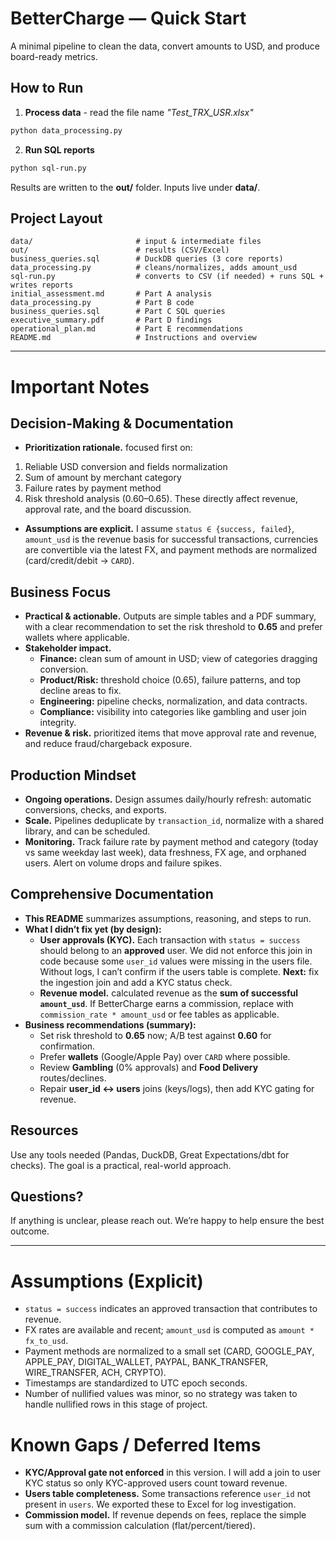 # BetterCharge — Quick Start

A minimal pipeline to clean the data, convert amounts to USD, and produce board-ready metrics.

## How to Run
1) **Process data** - read the file name _"Test_TRX_USR.xlsx"_
```bash
python data_processing.py
```
2) **Run SQL reports**
```bash
python sql-run.py
```
Results are written to the **out/** folder. Inputs live under **data/**.

## Project Layout
```
data/                       # input & intermediate files
out/                        # results (CSV/Excel)
business_queries.sql        # DuckDB queries (3 core reports)
data_processing.py          # cleans/normalizes, adds amount_usd
sql-run.py                  # converts to CSV (if needed) + runs SQL + writes reports
initial_assessment.md       # Part A analysis 
data_processing.py          # Part B code 
business_queries.sql        # Part C SQL queries 
executive_summary.pdf       # Part D findings 
operational_plan.md         # Part E recommendations 
README.md                   # Instructions and overview 

```

---



# Important Notes

## Decision-Making & Documentation
- **Prioritization rationale.**  focused first on: 
1. Reliable USD conversion and fields normalization
2. Sum of amount by merchant category 
3. Failure rates by payment method
4. Risk threshold analysis (0.60–0.65). 
These directly affect revenue, approval rate, and the board discussion.
- **Assumptions are explicit.** I assume `status ∈ {success, failed}`, `amount_usd` is the revenue basis for successful transactions, currencies are convertible via the latest FX, and payment methods are normalized (card/credit/debit → `CARD`).

## Business Focus
- **Practical & actionable.** Outputs are simple tables and a PDF summary, with a clear recommendation to set the risk threshold to **0.65** and prefer wallets where applicable.
- **Stakeholder impact.**
  - **Finance:** clean sum of amount in USD; view of categories dragging conversion.
  - **Product/Risk:** threshold choice (0.65), failure patterns, and top decline areas to fix.
  - **Engineering:** pipeline checks, normalization, and data contracts.
  - **Compliance:** visibility into categories like gambling and user join integrity.
- **Revenue & risk.** prioritized items that move approval rate and revenue, and reduce fraud/chargeback exposure.

## Production Mindset
- **Ongoing operations.** Design assumes daily/hourly refresh: automatic conversions, checks, and exports.
- **Scale.** Pipelines deduplicate by `transaction_id`, normalize with a shared library, and can be scheduled. 
- **Monitoring.** Track failure rate by payment method and category (today vs same weekday last week), data freshness, FX age, and orphaned users. Alert on volume drops and failure spikes.

## Comprehensive Documentation
- **This README** summarizes assumptions, reasoning, and steps to run.
- **What I didn’t fix yet (by design):**
  - **User approvals (KYC).** Each transaction with `status = success` should belong to an **approved** user. We did not enforce this join in code because some `user_id` values were missing in the users file. Without logs, I can’t confirm if the users table is complete. **Next:** fix the ingestion join and add a KYC status check.
  - **Revenue model.**  calculated revenue as the **sum of successful `amount_usd`**. If BetterCharge earns a commission, replace with `commission_rate * amount_usd` or fee tables as applicable.
- **Business recommendations (summary):**
  - Set risk threshold to **0.65** now; A/B test against **0.60** for confirmation.
  - Prefer **wallets** (Google/Apple Pay) over `CARD` where possible.
  - Review **Gambling** (0% approvals) and **Food Delivery** routes/declines.
  - Repair **user_id ↔ users** joins (keys/logs), then add KYC gating for revenue.

## Resources
Use any tools needed (Pandas, DuckDB, Great Expectations/dbt for checks). The goal is a practical, real-world approach.

## Questions?
If anything is unclear, please reach out. We’re happy to help ensure the best outcome.

---

# Assumptions (Explicit)
- `status = success` indicates an approved transaction that contributes to revenue.
- FX rates are available and recent; `amount_usd` is computed as `amount * fx_to_usd`.
- Payment methods are normalized to a small set (CARD, GOOGLE_PAY, APPLE_PAY, DIGITAL_WALLET, PAYPAL, BANK_TRANSFER, WIRE_TRANSFER, ACH, CRYPTO).
- Timestamps are standardized to UTC epoch seconds.
- Number of nullified values was minor, so no strategy was taken to handle nullified rows in this stage of project.

# Known Gaps / Deferred Items
- **KYC/Approval gate not enforced** in this version. I will add a join to user KYC status so only KYC-approved users count toward revenue.
- **Users table completeness.** Some transactions reference `user_id` not present in `users`. We exported these to Excel for log investigation.
- **Commission model.** If revenue depends on fees, replace the simple sum with a commission calculation (flat/percent/tiered).


